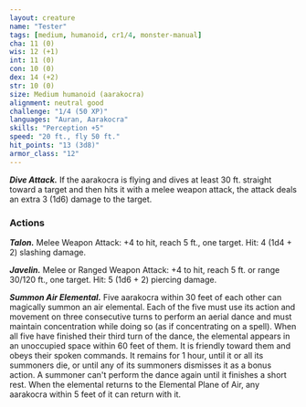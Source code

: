 ```yaml
---
layout: creature
name: "Tester"
tags: [medium, humanoid, cr1/4, monster-manual]
cha: 11 (0)
wis: 12 (+1)
int: 11 (0)
con: 10 (0)
dex: 14 (+2)
str: 10 (0)
size: Medium humanoid (aarakocra)
alignment: neutral good
challenge: "1/4 (50 XP)"
languages: "Auran, Aarakocra"
skills: "Perception +5"
speed: "20 ft., fly 50 ft."
hit_points: "13 (3d8)"
armor_class: "12"
---
```


***Dive Attack.*** If the aarakocra is flying and dives at least 30 ft. straight toward a target and then hits it with a melee weapon attack, the attack deals an extra 3 (1d6) damage to the target.

### Actions

***Talon.*** Melee Weapon Attack: +4 to hit, reach 5 ft., one target. Hit: 4 (1d4 + 2) slashing damage.

***Javelin.*** Melee or Ranged Weapon Attack: +4 to hit, reach 5 ft. or range 30/120 ft., one target. Hit: 5 (1d6 + 2) piercing damage.

***Summon Air Elemental.*** Five aarakocra within 30 feet of each other can magically summon an air elemental. Each of the five must use its action and movement on three consecutive turns to perform an aerial dance and must maintain concentration while doing so (as if concentrating on a spell). When all five have finished their third turn of the dance, the elemental appears in an unoccupied space within 60 feet of them. It is friendly toward them and obeys their spoken commands. It remains for 1 hour, until it or all its summoners die, or until any of its summoners dismisses it as a bonus action. A summoner can't perform the dance again until it finishes a short rest. When the elemental returns to the Elemental Plane of Air, any aarakocra within 5 feet of it can return with it.
